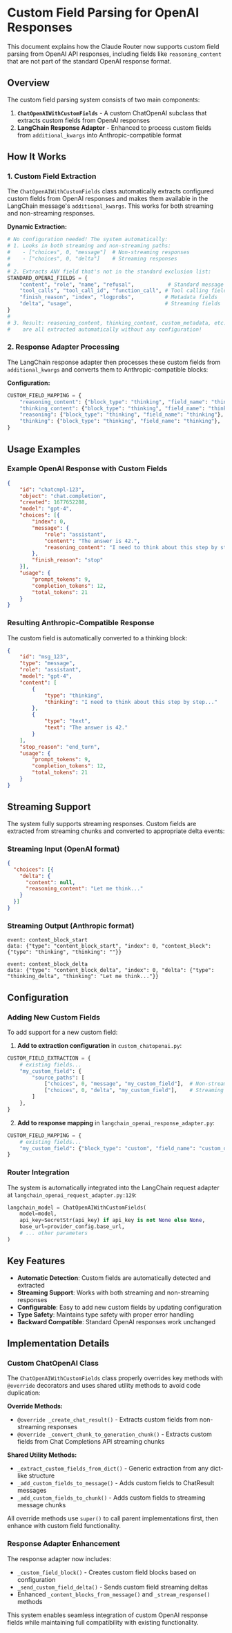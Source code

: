 # Custom Field Parsing for OpenAI Responses

This document explains how the Claude Router now supports custom field parsing from OpenAI API responses, including fields like `reasoning_content` that are not part of the standard OpenAI response format.

## Overview

The custom field parsing system consists of two main components:

1. **`ChatOpenAIWithCustomFields`** - A custom ChatOpenAI subclass that extracts custom fields from OpenAI responses
2. **LangChain Response Adapter** - Enhanced to process custom fields from `additional_kwargs` into Anthropic-compatible format

## How It Works

### 1. Custom Field Extraction

The `ChatOpenAIWithCustomFields` class automatically extracts configured custom fields from OpenAI responses and makes them available in the LangChain message's `additional_kwargs`. This works for both streaming and non-streaming responses.

**Dynamic Extraction:**
```python
# No configuration needed! The system automatically:
# 1. Looks in both streaming and non-streaming paths:
#    - ["choices", 0, "message"]  # Non-streaming responses
#    - ["choices", 0, "delta"]    # Streaming responses
# 
# 2. Extracts ANY field that's not in the standard exclusion list:
STANDARD_OPENAI_FIELDS = {
    "content", "role", "name", "refusal",           # Standard message fields
    "tool_calls", "tool_call_id", "function_call", # Tool calling fields  
    "finish_reason", "index", "logprobs",          # Metadata fields
    "delta", "usage",                              # Streaming fields
}
#
# 3. Result: reasoning_content, thinking_content, custom_metadata, etc. 
#    are all extracted automatically without any configuration!
```

### 2. Response Adapter Processing

The LangChain response adapter then processes these custom fields from `additional_kwargs` and converts them to Anthropic-compatible blocks:

**Configuration:**
```python
CUSTOM_FIELD_MAPPING = {
    "reasoning_content": {"block_type": "thinking", "field_name": "thinking"},
    "thinking_content": {"block_type": "thinking", "field_name": "thinking"},
    "reasoning": {"block_type": "thinking", "field_name": "thinking"},
    "thinking": {"block_type": "thinking", "field_name": "thinking"},
}
```

## Usage Examples

### Example OpenAI Response with Custom Fields

```json
{
    "id": "chatcmpl-123",
    "object": "chat.completion",
    "created": 1677652288,
    "model": "gpt-4",
    "choices": [{
        "index": 0,
        "message": {
            "role": "assistant",
            "content": "The answer is 42.",
            "reasoning_content": "I need to think about this step by step..."
        },
        "finish_reason": "stop"
    }],
    "usage": {
        "prompt_tokens": 9,
        "completion_tokens": 12,
        "total_tokens": 21
    }
}
```

### Resulting Anthropic-Compatible Response

The custom field is automatically converted to a thinking block:

```json
{
    "id": "msg_123",
    "type": "message",
    "role": "assistant",
    "model": "gpt-4",
    "content": [
        {
            "type": "thinking",
            "thinking": "I need to think about this step by step..."
        },
        {
            "type": "text",
            "text": "The answer is 42."
        }
    ],
    "stop_reason": "end_turn",
    "usage": {
        "prompt_tokens": 9,
        "completion_tokens": 12,
        "total_tokens": 21
    }
}
```

## Streaming Support

The system fully supports streaming responses. Custom fields are extracted from streaming chunks and converted to appropriate delta events:

### Streaming Input (OpenAI format)
```json
{
  "choices": [{
    "delta": {
      "content": null,
      "reasoning_content": "Let me think..."
    }
  }]
}
```

### Streaming Output (Anthropic format)
```
event: content_block_start
data: {"type": "content_block_start", "index": 0, "content_block": {"type": "thinking", "thinking": ""}}

event: content_block_delta  
data: {"type": "content_block_delta", "index": 0, "delta": {"type": "thinking_delta", "thinking": "Let me think..."}}
```

## Configuration

### Adding New Custom Fields

To add support for a new custom field:

1. **Add to extraction configuration** in `custom_chatopenai.py`:
```python
CUSTOM_FIELD_EXTRACTION = {
    # existing fields...
    "my_custom_field": {
        "source_paths": [
            ["choices", 0, "message", "my_custom_field"],  # Non-streaming
            ["choices", 0, "delta", "my_custom_field"],    # Streaming
        ]
    },
}
```

2. **Add to response mapping** in `langchain_openai_response_adapter.py`:
```python
CUSTOM_FIELD_MAPPING = {
    # existing fields...
    "my_custom_field": {"block_type": "custom", "field_name": "custom_data"},
}
```

### Router Integration

The system is automatically integrated into the LangChain request adapter at `langchain_openai_request_adapter.py:129`:

```python
langchain_model = ChatOpenAIWithCustomFields(
    model=model,
    api_key=SecretStr(api_key) if api_key is not None else None,
    base_url=provider_config.base_url,
    # ... other parameters
)
```

## Key Features

- **Automatic Detection**: Custom fields are automatically detected and extracted
- **Streaming Support**: Works with both streaming and non-streaming responses  
- **Configurable**: Easy to add new custom fields by updating configuration
- **Type Safety**: Maintains type safety with proper error handling
- **Backward Compatible**: Standard OpenAI responses work unchanged

## Implementation Details

### Custom ChatOpenAI Class

The `ChatOpenAIWithCustomFields` class properly overrides key methods with `@override` decorators and uses shared utility methods to avoid code duplication:

**Override Methods:**
- `@override _create_chat_result()` - Extracts custom fields from non-streaming responses  
- `@override _convert_chunk_to_generation_chunk()` - Extracts custom fields from Chat Completions API streaming chunks

**Shared Utility Methods:**
- `_extract_custom_fields_from_dict()` - Generic extraction from any dict-like structure
- `_add_custom_fields_to_message()` - Adds custom fields to ChatResult messages
- `_add_custom_fields_to_chunk()` - Adds custom fields to streaming message chunks

All override methods use `super()` to call parent implementations first, then enhance with custom field functionality.

### Response Adapter Enhancement

The response adapter now includes:

- `_custom_field_block()` - Creates custom field blocks based on configuration
- `_send_custom_field_delta()` - Sends custom field streaming deltas
- Enhanced `_content_blocks_from_message()` and `_stream_response()` methods

This system enables seamless integration of custom OpenAI response fields while maintaining full compatibility with existing functionality.